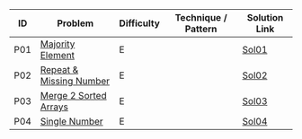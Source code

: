 | ID  | Problem                                                                                                | Difficulty | Technique / Pattern | Solution Link     |
| --- | ------------------------------------------------------------------------------------------------------ | ---------- | ------------------- | ----------------- |
| P01 | [Majority Element](https://leetcode.com/problems/majority-element/description/)                        | E          |                     | [Sol01](Sol01.md) |
| P02 | [Repeat & Missing Number](https://leetcode.com/problems/find-missing-and-repeated-values/description/) | E          |                     | [Sol02](Sol02.md) |
| P03 | [Merge 2 Sorted Arrays](https://leetcode.com/problems/merge-sorted-array/description/)                 | E          |                     | [Sol03](Sol03.md) |
| P04 | [Single Number](https://leetcode.com/problems/single-number/description/)                              | E          |                     | [Sol04](Sols/Sol04.md) |
